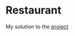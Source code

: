 # Restaurant
My solution to the [project](http://www.theodinproject.com/javascript-and-jquery/manipulating-the-dom-with-jquery)
